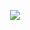 <p align="center">
  <img src="https://user-images.githubusercontent.com/13828056/122696759-0bbb6c80-d26e-11eb-9d04-8777c4c157d2.png">
</p>
